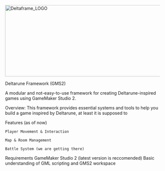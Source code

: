 
<img width="768" height="232" alt="Deltaframe_LOGO" src="https://github.com/user-attachments/assets/c1c8a99b-eb51-4a18-b346-a5d4c0556429" />

Deltarune Framework (GMS2)



A modular and not-easy-to-use framework for creating Deltarune-inspired games using GameMaker Studio 2.

Overview:
 This framework provides essential systems and tools to help you build a game inspired by Deltarune, at least it is supposed to

Features (as of now)

    Player Movement & Interaction
    
    Map & Room Management
    
    Battle System (we are getting there)

Requirements
    GameMaker Studio 2 (latest version is reccomended)
    Basic understanding of GML scripting and GMS2 workspace
